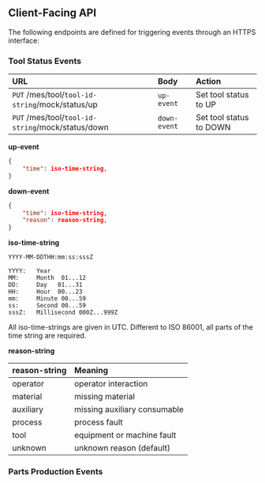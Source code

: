 ## Client-Facing API

The following endpoints are defined for triggering events through an HTTPS interface:


### Tool Status Events

| URL | Body | Action |
| :--- | :--- | :--- |
| `PUT` /mes/tool/`tool-id-string`/mock/status/up | `up-event` | Set tool status to UP |
| `PUT` /mes/tool/`tool-id-string`/mock/status/down | `down-event` | Set tool status to DOWN |


**up-event**

```json
{
	"time": iso-time-string,
}
```

**down-event**

```json
{
	"time": iso-time-string,
	"reason": reason-string,
}
```

**iso-time-string**


```
YYYY-MM-DDTHH:mm:ss:sssZ
```


```
YYYY: 	Year
MM: 	Month  01...12
DD: 	Day   01...31
HH: 	Hour  00...23
mm: 	Minute 00...59
ss: 	Second 00...59
sssZ: 	Millisecond 000Z...999Z
```


All iso-time-strings are given in UTC. Different to ISO 86001, all parts of the time string are required.

**reason-string**


| reason-string | Meaning |
| :--- | :--- |
| operator| operator interaction |
| material | missing material |
| auxiliary | missing auxiliary consumable |
| process | process fault |
| tool | equipment or machine fault |
| unknown | unknown reason (default) |



### Parts Production Events

